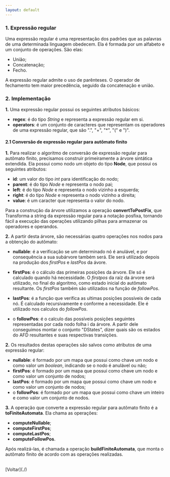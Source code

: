 ```yaml
---
layout: default
---
```


### 1. Expressão regular

Uma expressão regular é uma representação dos padrões que as palavras de uma determinada linguagem obedecem. Ela é formada por um alfabeto e um conjunto de operações. São elas:

- União;
- Concatenação;
- Fecho.

A expressão regular admite o uso de parênteses. O operador de fechamento tem maior precedência, seguido da concatenação e união.

### 2. Implementação

**1.** Uma expressão regular possui os seguintes atributos básicos:

- **regex**: é do tipo *String* e representa a expressão regular em si.
- **operators**: é um conjunto de caracteres que representam os operadores de uma expressão regular, que são ".", "+", "\*", "(" e ")".

#### 2.1 Conversão de expressão regular para autômato finito

**1.** Para realizar o algoritmo de conversão de expressão regular para autômato finito, precisamos construir primeiramente a árvore sintática extendida. Ela possui como nodo um objeto do tipo **Node**, que possui os seguintes atributos:

- **id**: um valor do tipo *int* para identificação do nodo;
- **parent**: é do tipo *Node* e representa o nodo pai;
- **left**: é do tipo *Node* e representa o nodo vizinho a esquerda;
- **right**: é do tipo *Node* e representa o nodo vizinho a direita;
- **value**: é um caracter que representa o valor do nodo.

Para a construção da árvore utilizamos a operação **convertToPostFix**, que Transforma a string da expressão regular para a notação posfixa, tornando fácil a execução das operações utilizando pilhas para armazenar os operadores e operandos.

**2.** A partir desta árvore, são necessárias quatro operações nos nodos para a obtenção do autômato: 

- **nullable**: é a verificação se um determinado nó é anulável, e por consequência a sua subárvore também será. Ele será utilizado depois na produção dos *firstPos* e *lastPos* da ávore.

- **firstPos**: é o cálculo das primeiras posições da árvore. Ele só é calculado quando há necessidade. O *firstpos* da raíz da árvore será utilizado, no final do algoritmo, como estado inicial do autômato resultante. Os *firstPos* também são utilizados na função de *followPos*.

- **lastPos**: é a função que verifica as ultimas posições possíveis de cada nó. É calculado recursivamente e conforme a necessidade. Ele é utilizado nos calculos do *followPos*.

- o **followPos**: é o calculo das possíveis posições seguintes representadas por cada nodo folha i da árvore. A partir dele conseguimos montar o conjunto "DStates", dizer quais são os estados do AFD resultantes e suas respectivas transições.

**2.** Os resultados destas operações são salvos como atributos de uma expressão regular:

- **nullable**: é formado por um mapa que possui como chave um nodo e como valor um *boolean*, indicando se o nodo é anulável ou não;
- **firstPos**: é formado por um mapa que possui como chave um nodo e como valor um conjunto de nodos;
- **lastPos**: é formado por um mapa que possui como chave um nodo e como valor um conjunto de nodos;
- o **followPos**: é formado por um mapa que possui como chave um inteiro e como valor um conjunto de nodos.

**3.** A operação que converte a expressão regular para autômato finito é a **toFiniteAutomata**. Ela chama as operações:

- **computeNullable**;
- **computeFirstPos**;
- **computeLastPos**;
- **computeFollowPos**.

Após realizá-las, é chamada a operação **buildFiniteAutomata**, que monta o autômato finito de acordo com as operações realizadas.

<br>
[Voltar](./)
